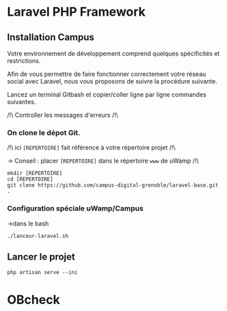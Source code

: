 # Laravel PHP Framework

## Installation Campus

Votre environnement de développement comprend quelques spécificités et restrictions.

Afin de vous permettre de faire fonctionner correctement votre réseau social avec Laravel, nous vous proposons de suivre la procédure suivante.

Lancez un terminal Gitbash  et copier/coller ligne par ligne commandes suivantes.

/!\ Controller les messages d'erreurs /!\



### On clone le dépot Git.

/!\ ici `[REPERTOIRE]` fait référence à votre répertoire projet /!\

-> Conseil : placer `[REPERTOIRE]` dans le répertoire `www` de uWamp  /!\

```
mkdir [REPERTOIRE]
cd [REPERTOIRE]
git clone https://github.com/campus-digital-grenoble/laravel-base.git .
```

### Configuration spéciale uWamp/Campus

->dans le bash 

```
./lanceur-laravel.sh

```

## Lancer le projet  

```
php artisan serve --ini
```
# OBcheck
